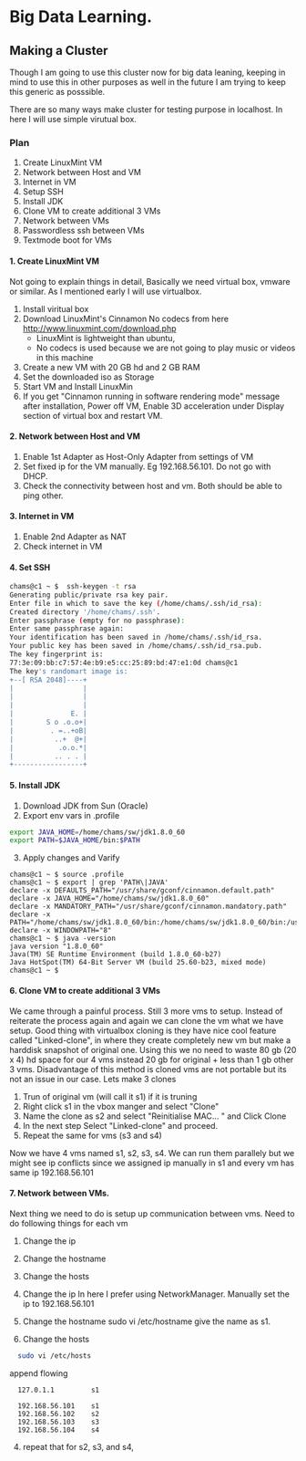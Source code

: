 # Big Data Learning.
## Making a Cluster
Though I am going to use this cluster now for big data leaning, keeping in mind to use this in other purposes as well in the future I am trying to keep this generic as posssible. 

There are so many ways make cluster for testing purpose in localhost. In here I will use simple virutual box.

### Plan
1. Create LinuxMint VM
2. Network between Host and VM
3. Internet in VM
4. Setup SSH
5. Install JDK
6. Clone VM to create additional 3 VMs
7. Network between VMs
8. Passwordless ssh between VMs
9. Textmode boot for VMs


#### 1. Create LinuxMint VM
Not going to explain things in detail, Basically we need virtual box, vmware or similar. As I mentioned early I will use virtualbox.

1. Install viritual box
2. Download LinuxMint's Cinnamon No codecs from here http://www.linuxmint.com/download.php
   * LinuxMint is lightweight than ubuntu, 
   * No codecs is used because we are not going to play music or videos in this machine
3. Create a new VM with 20 GB hd and 2 GB RAM
4. Set the downloaded iso as Storage
5. Start VM and Install LinuxMin
6. If you get "Cinnamon running in software rendering mode" message after installation, Power off VM,  Enable 3D acceleration under Display section of virtual box and restart VM. 


#### 2. Network between Host and VM
1. Enable 1st Adapter as Host-Only Adapter from settings of VM
2. Set fixed ip for the VM manually. Eg 192.168.56.101. Do not go with DHCP.
3. Check the connectivity between host and vm. Both should be able to ping other.


#### 3. Internet in VM
1. Enable 2nd Adapter as NAT
2. Check internet in VM


#### 4. Set SSH
```sh
chams@c1 ~ $  ssh-keygen -t rsa
Generating public/private rsa key pair.
Enter file in which to save the key (/home/chams/.ssh/id_rsa): 
Created directory '/home/chams/.ssh'.
Enter passphrase (empty for no passphrase): 
Enter same passphrase again: 
Your identification has been saved in /home/chams/.ssh/id_rsa.
Your public key has been saved in /home/chams/.ssh/id_rsa.pub.
The key fingerprint is:
77:3e:09:bb:c7:57:4e:b9:e5:cc:25:89:bd:47:e1:0d chams@c1
The key's randomart image is:
+--[ RSA 2048]----+
|                 |
|                 |
|                 |
|              E. |
|        S o .o.o+|
|         . =..+oB|
|          ..+  @+|
|           .o.o.*|
|          .. . . |
+-----------------+
```

 
#### 5. Install JDK
1. Download JDK from Sun (Oracle)
2. Export env vars in .profile
``` sh
export JAVA_HOME=/home/chams/sw/jdk1.8.0_60
export PATH=$JAVA_HOME/bin:$PATH
```
3. Apply changes and Varify
```ssh
chams@c1 ~ $ source .profile 
chams@c1 ~ $ export | grep 'PATH\|JAVA' 
declare -x DEFAULTS_PATH="/usr/share/gconf/cinnamon.default.path"
declare -x JAVA_HOME="/home/chams/sw/jdk1.8.0_60"
declare -x MANDATORY_PATH="/usr/share/gconf/cinnamon.mandatory.path"
declare -x PATH="/home/chams/sw/jdk1.8.0_60/bin:/home/chams/sw/jdk1.8.0_60/bin:/usr/local/sbin:/usr/local/bin:/usr/sbin:/usr/bin:/sbin:/bin:/usr/games:/usr/local/games"
declare -x WINDOWPATH="8"
chams@c1 ~ $ java -version
java version "1.8.0_60"
Java(TM) SE Runtime Environment (build 1.8.0_60-b27)
Java HotSpot(TM) 64-Bit Server VM (build 25.60-b23, mixed mode)
chams@c1 ~ $ 
```

#### 6. Clone VM to create additional 3 VMs
We came through a painful process. Still 3 more vms to setup. Instead of reiterate the process again and again we can clone the vm what we have setup.
Good thing with virtualbox cloning is they have nice cool feature called "Linked-clone", in where they create completely new vm but make a harddisk snapshot of original one.
Using this we no need to waste 80 gb (20 x 4) hd space for our 4 vms instead 20 gb for original + less than 1 gb other 3 vms.
Disadvantage of this method is cloned vms are not portable but its not an issue in our case. 
Lets make 3 clones

1. Trun of original vm (will call it s1) if it is truning
2. Right click s1 in the vbox manger and select "Clone"
3. Name the clone as s2 and select "Reinitialise MAC... " and Click Clone
4. In the next step Select "Linked-clone" and proceed. 
5. Repeat the same for vms (s3 and s4)

Now we have 4 vms named s1, s2, s3, s4. We can run them parallely but we might see ip conflicts since we assigned ip manually in s1 and every vm has same ip 192.168.56.101


#### 7. Network between VMs.
Next thing we need to do is setup up communication between vms. Need to do following things for each vm

1. Change the ip
2. Change the hostname
3. Change the hosts

1. Change the ip
  In here I prefer using NetworkManager. Manually set the ip to 192.168.56.101
  
2. Change the hostname
  sudo vi /etc/hostname
  give the name as s1.

3. Change the hosts
```sh
  sudo vi /etc/hosts
```
  append flowing

```
  127.0.1.1 		s1  

  192.168.56.101	s1
  192.168.56.102	s2
  192.168.56.103	s3
  192.168.56.104	s4
```
4. repeat that for s2, s3, and s4, 
